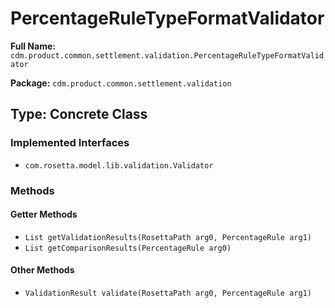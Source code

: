 # PercentageRuleTypeFormatValidator

**Full Name:** `cdm.product.common.settlement.validation.PercentageRuleTypeFormatValidator`

**Package:** `cdm.product.common.settlement.validation`

## Type: Concrete Class

### Implemented Interfaces

- `com.rosetta.model.lib.validation.Validator`

### Methods

#### Getter Methods

- `List getValidationResults(RosettaPath arg0, PercentageRule arg1)`
- `List getComparisonResults(PercentageRule arg0)`

#### Other Methods

- `ValidationResult validate(RosettaPath arg0, PercentageRule arg1)`

